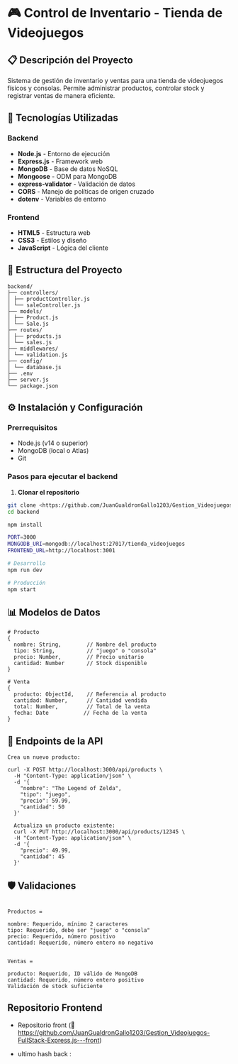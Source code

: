 # 🎮 Control de Inventario - Tienda de Videojuegos

## 📋 Descripción del Proyecto

Sistema de gestión de inventario y ventas para una tienda de videojuegos físicos y consolas. Permite administrar productos, controlar stock y registrar ventas de manera eficiente.

## 🚀 Tecnologías Utilizadas

### Backend
- **Node.js** - Entorno de ejecución
- **Express.js** - Framework web
- **MongoDB** - Base de datos NoSQL
- **Mongoose** - ODM para MongoDB
- **express-validator** - Validación de datos
- **CORS** - Manejo de políticas de origen cruzado
- **dotenv** - Variables de entorno

### Frontend
- **HTML5** - Estructura web
- **CSS3** - Estilos y diseño
- **JavaScript** - Lógica del cliente

## 📁 Estructura del Proyecto
``````
backend/
├── controllers/
│ ├── productController.js
│ └── saleController.js
├── models/
│ ├── Product.js
│ └── Sale.js
├── routes/
│ ├── products.js
│ └── sales.js
├── middlewares/
│ └── validation.js
├── config/
│ └── database.js
├── .env
├── server.js
└── package.json
``````

## ⚙️ Instalación y Configuración

### Prerrequisitos
- Node.js (v14 o superior)
- MongoDB (local o Atlas)
- Git

### Pasos para ejecutar el backend

1. **Clonar el repositorio**
```bash
git clone <https://github.com/JuanGualdronGallo1203/Gestion_Videojuegos-FullStack-Express.js---back>
cd backend

npm install

PORT=3000
MONGODB_URI=mongodb://localhost:27017/tienda_videojuegos
FRONTEND_URL=http://localhost:3001

# Desarrollo
npm run dev

# Producción
npm start
```

## 📊 Modelos de Datos
``````
# Producto
{
  nombre: String,        // Nombre del producto
  tipo: String,          // "juego" o "consola"
  precio: Number,        // Precio unitario
  cantidad: Number       // Stock disponible
}

# Venta
{
  producto: ObjectId,    // Referencia al producto
  cantidad: Number,      // Cantidad vendida
  total: Number,         // Total de la venta
  fecha: Date           // Fecha de la venta
}
``````
## 🔌 Endpoints de la API

``````
Crea un nuevo producto:

curl -X POST http://localhost:3000/api/products \
  -H "Content-Type: application/json" \
  -d '{
    "nombre": "The Legend of Zelda",
    "tipo": "juego",
    "precio": 59.99,
    "cantidad": 50
  }'

  Actualiza un producto existente:
  curl -X PUT http://localhost:3000/api/products/12345 \
  -H "Content-Type: application/json" \
  -d '{
    "precio": 49.99,
    "cantidad": 45
  }'
  ``````
## 🛡️ Validaciones
  ``````

Productos =

nombre: Requerido, mínimo 2 caracteres
tipo: Requerido, debe ser "juego" o "consola"
precio: Requerido, número positivo
cantidad: Requerido, número entero no negativo


Ventas =

producto: Requerido, ID válido de MongoDB
cantidad: Requerido, número entero positivo
Validación de stock suficiente
  ``````

## Repositorio Frontend
 - Repositorio front (🔗 https://github.com/JuanGualdronGallo1203/Gestion_Videojuegos-FullStack-Express.js---front)

 - ultimo hash back : 